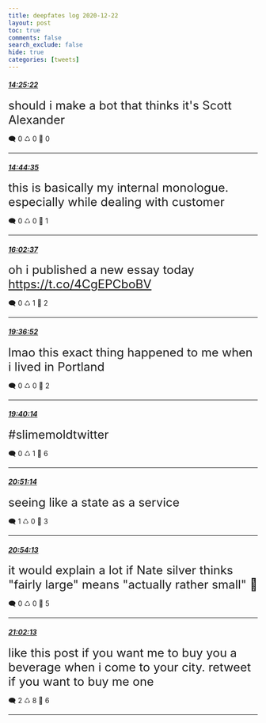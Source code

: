 ```yaml
---
title: deepfates log 2020-12-22
layout: post
toc: true
comments: false
search_exclude: false
hide: true
categories: [tweets]
---
```



#### <a href = "https://twitter.com/deepfates/status/1341495068104933376">*14:25:22*</a>

<font size="5">should i make a bot that thinks it's Scott Alexander</font>



🗨️ 0 ♺ 0 🤍  0   

---
    
#### <a href = "https://twitter.com/deepfates/status/1341499902006726656">*14:44:35*</a>

<font size="5">this is basically my internal monologue. especially while dealing with customer</font>



🗨️ 0 ♺ 0 🤍  1   

---
    
#### <a href = "https://twitter.com/deepfates/status/1341519540090368000">*16:02:37*</a>

<font size="5">oh i published a new essay today  https://t.co/4CgEPCboBV</font>



🗨️ 0 ♺ 1 🤍  2   

---
    
#### <a href = "https://twitter.com/deepfates/status/1341573459558580224">*19:36:52*</a>

<font size="5">lmao this exact thing happened to me when i lived in Portland</font>



🗨️ 0 ♺ 0 🤍  2   

---
    
#### <a href = "https://twitter.com/deepfates/status/1341574306061406209">*19:40:14*</a>

<font size="5">#slimemoldtwitter</font>



🗨️ 0 ♺ 1 🤍  6   

---
    
#### <a href = "https://twitter.com/deepfates/status/1341592175771934720">*20:51:14*</a>

<font size="5">seeing like a state as a service</font>



🗨️ 1 ♺ 0 🤍  3   

---
    
#### <a href = "https://twitter.com/deepfates/status/1341592924325212160">*20:54:13*</a>

<font size="5">it would explain a lot if Nate silver thinks "fairly large" means "actually rather small"   🤏</font>



🗨️ 0 ♺ 0 🤍  5   

---
    
#### <a href = "https://twitter.com/deepfates/status/1341594936332800001">*21:02:13*</a>

<font size="5">like this post if you want me to buy you a beverage when i come to your city. retweet if you want to buy me one</font>



🗨️ 2 ♺ 8 🤍  6   

---
    
            

